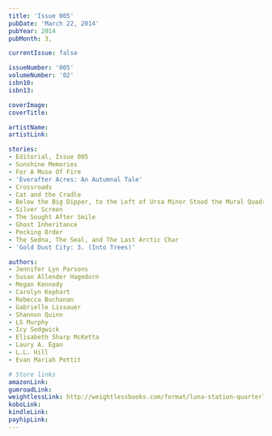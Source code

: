 ```yaml
---
title: 'Issue 005'
pubDate: 'March 22, 2014'
pubYear: 2014
pubMonth: 3,

currentIssue: false

issueNumber: '005'
volumeNumber: '02'
isbn10: 
isbn13: 

coverImage: 
coverTitle: 

artistName: 
artistLink: 

stories:
- Editorial, Issue 005
- Sunshine Memories
- For A Muse Of Fire
- 'Everafter Acres: An Autumnal Tale'
- Crossroads
- Cat and the Cradle
- Below the Big Dipper, to the Left of Ursa Minor Stood the Mural Quadrant Constellation
- Silver Screen
- The Sought After Smile
- Ghost Inheritance
- Pecking Order
- The Sedna, The Seal, and The Last Arctic Char
- 'Gold Dust City: 3. (Into Trees)'

authors:
- Jennifer Lyn Parsons
- Susan Allender Hagedorn
- Megan Kennedy
- Carolyn Kephart
- Rebecca Buchanan
- Gabrielle Lissauer
- Shannon Quinn
- LS Murphy
- Icy Sedgwick
- Elisabeth Sharp McKetta
- Laury A. Egan
- L.L. Hill
- Evan Mariah Pettit

# Store links
amazonLink: 
gumroadLink: 
weightlessLink: http://weightlessbooks.com/format/luna-station-quarterly-issue-5/
koboLink: 
kindleLink: 
payhipLink: 
---
```

